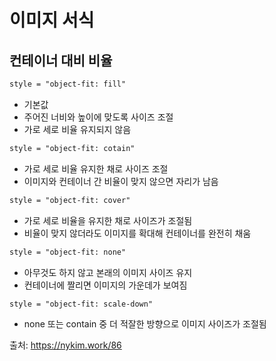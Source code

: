 # 이미지 서식

## 컨테이너 대비 비율

```html
style = "object-fit: fill"
```

- 기본값
- 주어진 너비와 높이에 맞도록 사이즈 조절
- 가로 세로 비율 유지되지 않음



```html
style = "object-fit: cotain"
```

- 가로 세로 비율 유지한 채로 사이즈 조절
- 이미지와 컨테이너 간 비율이 맞지 않으면 자리가 남음



```html
style = "object-fit: cover"
```

- 가로 세로 비율을 유지한 채로 사이즈가 조절됨
- 비율이 맞지 않더라도 이미지를 확대해 컨테이너를 완전히 채움



```html
style = "object-fit: none"
```

- 아무것도 하지 않고 본래의 이미지 사이즈 유지
- 컨테이너에 짤리면 이미지의 가운데가 보여짐



```html
style = "object-fit: scale-down"
```

- none 또는 contain 중 더 적잘한 방향으로 이미지 사이즈가 조절됨



출처: https://nykim.work/86



## 

